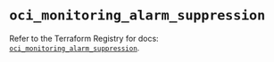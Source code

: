 # `oci_monitoring_alarm_suppression`

Refer to the Terraform Registry for docs: [`oci_monitoring_alarm_suppression`](https://registry.terraform.io/providers/hashicorp/oci/7.19.0/docs/resources/monitoring_alarm_suppression).
